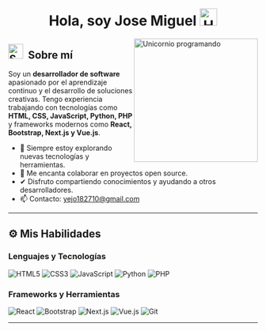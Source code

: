 <h1 align="center">
  <b>Hola, soy Jose Miguel</b> 
  <img src="https://media.giphy.com/media/ObNTw8Uzwy6KQ/giphy.gif" width="35" alt="Hola GIF">
</h1>

<!-- GIF decorativo alineado a la derecha -->
<img align="right" width="250px" alt="Unicornio programando" src="https://media4.giphy.com/media/v1.Y2lkPTc5MGI3NjExMWdkajZid2lrM2hkODVyZnd3dHNkeTk5ZW4zdXg1cDNkeDRnN2p6bSZlcD12MV9pbnRlcm5hbF9naWZfYnlfaWQmY3Q9Zw/JIX9t2j0ZTN9S/giphy.gif" />

<!-- Sección sobre mí -->
<h2>
  <img src="https://media.giphy.com/media/ObNTw8Uzwy6KQ/giphy.gif" width="30px" alt="Sobre mí GIF">
  &nbsp;Sobre mí
</h2>

<p>
  Soy un <strong>desarrollador de software</strong> apasionado por el aprendizaje continuo y el desarrollo de soluciones creativas.  
  Tengo experiencia trabajando con tecnologías como <strong>HTML, CSS, JavaScript, Python, PHP</strong> y frameworks modernos como <strong>React, Bootstrap, Next.js y Vue.js</strong>.
</p>

<ul>
  <li>🌱 Siempre estoy explorando nuevas tecnologías y herramientas.</li>
  <li>👯 Me encanta colaborar en proyectos open source.</li>
  <li>✔ Disfruto compartiendo conocimientos y ayudando a otros desarrolladores.</li>
  <li>📫 Contacto: <a href="mailto:yejo182710@gmail.com">yejo182710@gmail.com</a></li>
</ul>

<hr>

<!-- Habilidades -->
<h2>⚙️ Mis Habilidades</h2>

<h3>Lenguajes y Tecnologías</h3>
<p>
  <img src="https://img.shields.io/badge/HTML5-E34F26?style=for-the-badge&logo=html5&logoColor=white" alt="HTML5">
  <img src="https://img.shields.io/badge/CSS3-1572B6?style=for-the-badge&logo=css3&logoColor=white" alt="CSS3">
  <img src="https://img.shields.io/badge/JavaScript-F7DF1E?style=for-the-badge&logo=javascript&logoColor=black" alt="JavaScript">
  <img src="https://img.shields.io/badge/Python-3670A0?style=for-the-badge&logo=python&logoColor=ffdd54" alt="Python">
  <img src="https://img.shields.io/badge/PHP-777BB4?style=for-the-badge&logo=php&logoColor=white" alt="PHP">
</p>

<h3>Frameworks y Herramientas</h3>
<p>
  <img src="https://img.shields.io/badge/React-20232A?style=for-the-badge&logo=react&logoColor=61DAFB" alt="React">
  <img src="https://img.shields.io/badge/Bootstrap-563D7C?style=for-the-badge&logo=bootstrap&logoColor=white" alt="Bootstrap">
  <img src="https://img.shields.io/badge/Next.js-000000?style=for-the-badge&logo=next.js&logoColor=white" alt="Next.js">
  <img src="https://img.shields.io/badge/Vue.js-35495E?style=for-the-badge&logo=vue.js&logoColor=4FC08D" alt="Vue.js">
  <img src="https://img.shields.io/badge/Git-F05032?style=for-the-badge&logo=git&logoColor=white" alt="Git">
</p>

<hr>
